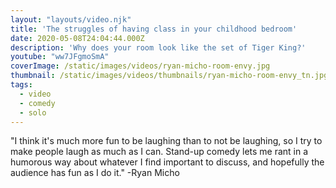 ```yaml
---
layout: "layouts/video.njk"
title: 'The struggles of having class in your childhood bedroom'
date: 2020-05-08T24:04:44.000Z
description: 'Why does your room look like the set of Tiger King?'
youtube: "ww7JFgmoSmA"
coverImage: /static/images/videos/ryan-micho-room-envy.jpg
thumbnail: /static/images/videos/thumbnails/ryan-micho-room-envy_tn.jpg
tags:
  - video
  - comedy
  - solo
---
```


"I think it's much more fun to be laughing than to not be laughing, so I try to make people laugh as much as I can. Stand-up comedy lets me rant in a humorous way about whatever I find important to discuss, and hopefully the audience has fun as I do it." -Ryan Micho
